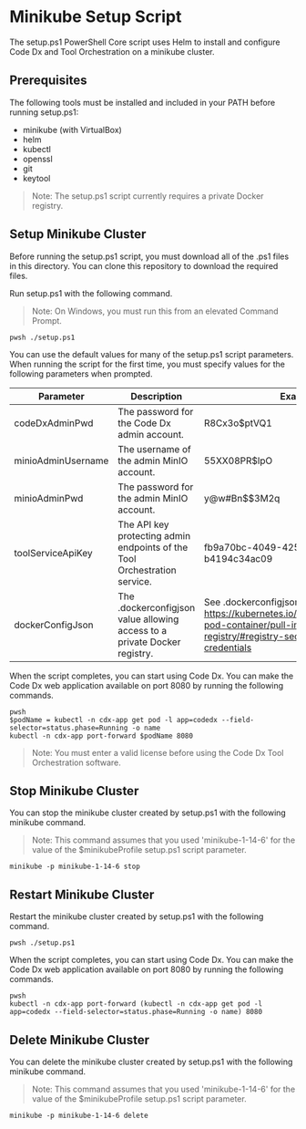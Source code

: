 
# Minikube Setup Script

The setup.ps1 PowerShell Core script uses Helm to install and configure Code Dx and Tool Orchestration on a minikube cluster.

## Prerequisites

The following tools must be installed and included in your PATH before running setup.ps1:

- minikube (with VirtualBox)
- helm
- kubectl
- openssl
- git
- keytool

>Note: The setup.ps1 script currently requires a private Docker registry.

## Setup Minikube Cluster

Before running the setup.ps1 script, you must download all of the .ps1 files in this directory. You can clone this repository to download the required files.

Run setup.ps1 with the following command. 

>Note: On Windows, you must run this from an elevated Command Prompt.

```
pwsh ./setup.ps1
```

You can use the default values for many of the setup.ps1 script parameters. When running the script for the first time, you must specify values for the following parameters when prompted.

| Parameter | Description | Example |
|---|---|---|
| codeDxAdminPwd | The password for the Code Dx admin account. | R8Cx3o$ptVQ1 |
| minioAdminUsername | The username of the admin MinIO account. | 55XX08PR$lpO |
| minioAdminPwd | The password for the admin MinIO account. | y@w#Bn$$3M2q |
| toolServiceApiKey | The API key protecting admin endpoints of the Tool Orchestration service. | fb9a70bc-4049-4250-a676-b4194c34ac09 |
| dockerConfigJson | The .dockerconfigjson value allowing access to a private Docker registry. | See .dockerconfigjson at https://kubernetes.io/docs/tasks/configure-pod-container/pull-image-private-registry/#registry-secret-existing-credentials |

When the script completes, you can start using Code Dx. You can make the Code Dx web application available on port 8080 by running the following commands.

```
pwsh
$podName = kubectl -n cdx-app get pod -l app=codedx --field-selector=status.phase=Running -o name
kubectl -n cdx-app port-forward $podName 8080
```

>Note: You must enter a valid license before using the Code Dx Tool Orchestration software.

## Stop Minikube Cluster

You can stop the minikube cluster created by setup.ps1 with the following minikube command.

>Note: This command assumes that you used 'minikube-1-14-6' for the value of the $minikubeProfile setup.ps1 script parameter.

```
minikube -p minikube-1-14-6 stop
```

## Restart Minikube Cluster

Restart the minikube cluster created by setup.ps1 with the following command.

```
pwsh ./setup.ps1
```

When the script completes, you can start using Code Dx. You can make the Code Dx web application available on port 8080 by running the following commands.

```
pwsh
kubectl -n cdx-app port-forward (kubectl -n cdx-app get pod -l app=codedx --field-selector=status.phase=Running -o name) 8080
```


## Delete Minikube Cluster

You can delete the minikube cluster created by setup.ps1 with the following minikube command.

>Note: This command assumes that you used 'minikube-1-14-6' for the value of the $minikubeProfile setup.ps1 script parameter.

```
minikube -p minikube-1-14-6 delete
```
